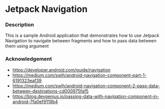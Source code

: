 # Jetpack Navigation

### Description

This is a sample Android application that demonstrates how to use Jetpack Navigation to navigate between fragments and how to pass data between them using argument


### Acknowledgement

- https://developer.android.com/guide/navigation
- https://medium.com/swlh/android-navigation-component-part-1-6191323eaf39
- https://medium.com/swlh/android-navigation-component-2-pass-data-between-destinations-cd000975faf5
- https://blog.devgenius.io/passing-data-with-navigation-component-in-android-7fa0ef9119b4
